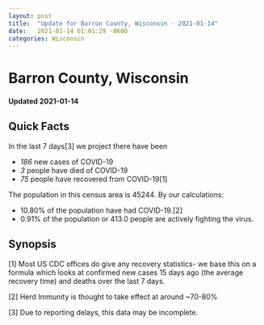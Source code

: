 ```yaml
---
layout: post
title:  "Update for Barron County, Wisconsin - 2021-01-14"
date:   2021-01-14 01:01:29 -0600
categories: Wisconsin
---
```


# Barron County, Wisconsin
#### Updated 2021-01-14

## Quick Facts

In the last 7 days[3] we project there have been
- *186* new cases of COVID-19
- *3* people have died of COVID-19
- *75* people have recovered from COVID-19[1]

The population in this census area is 45244. By our calculations:
- 10.80% of the population have had COVID-19.[2]
- 0.91% of the population or 413.0 people are actively fighting the virus.

## Synopsis




[1] Most US CDC offices do give any recovery statistics- we base this on a formula which looks at confirmed new cases
15 days ago (the average recovery time) and deaths over the last 7 days.

[2] Herd Immunity is thought to take effect at around ~70-80%

[3] Due to reporting delays, this data may be incomplete.
 
    